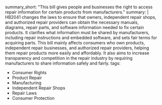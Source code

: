 summary_short: "This bill gives people and businesses the right to access repair information for certain products from manufacturers."
summary: |
  HB2041 changes the laws to ensure that owners, independent repair shops, and authorized repair providers can obtain the necessary manuals, diagrams, repair parts, and software information needed to fix certain products. It clarifies what information must be shared by manufacturers, including repair instructions and embedded software, and sets fair terms for acquiring parts. This bill mainly affects consumers who own products, independent repair businesses, and authorized repair providers, helping them repair products more easily and affordably. It also aims to increase transparency and competition in the repair industry by requiring manufacturers to share information safely and fairly.
tags:
  - Consumer Rights
  - Product Repair
  - Manufacturing
  - Independent Repair Shops
  - Repair Laws
  - Consumer Protection
